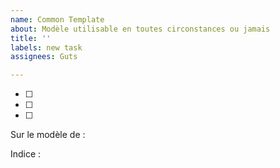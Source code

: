 ```yaml
---
name: Common Template
about: Modèle utilisable en toutes circonstances ou jamais
title: ''
labels: new task
assignees: Guts

---
```


- [ ] 
- [ ] 
- [ ] 

Sur le modèle de :

Indice :
